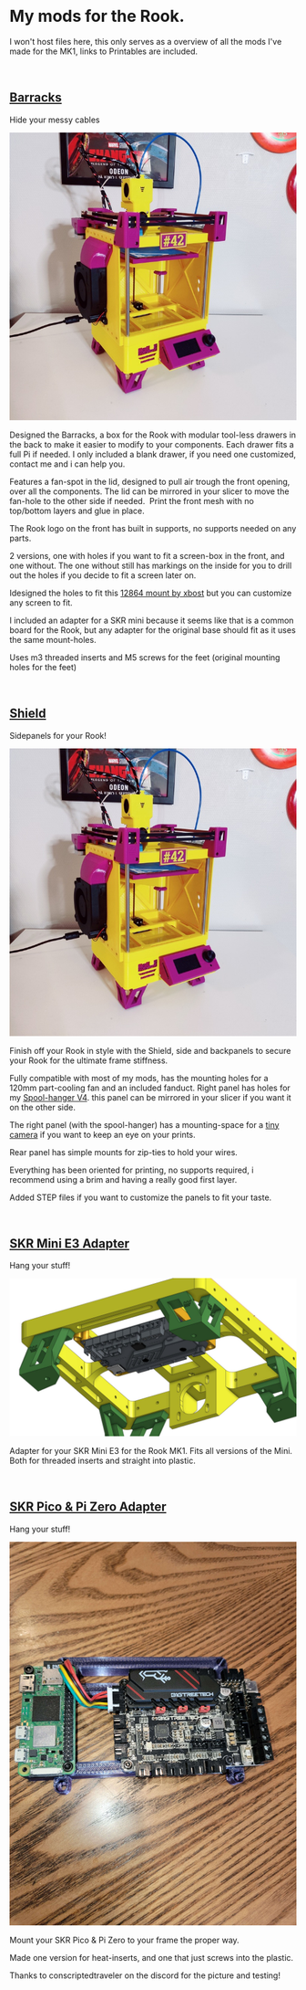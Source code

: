 <p>&nbsp;</p>

<h1>My mods for the Rook.</h1>

<p>I won&#39;t host files here, this only serves as a overview of all the mods I&#39;ve made for the MK1, links to Printables are included.</p>

<p>&nbsp;</p>

<h2><a href="https://www.printables.com/model/399496-barracks-bottom-box-for-the-rook-mk1">Barracks</a><br /></h2>

<p>Hide your messy cables<br />

<p><img alt="" src="https://github.com/Kanrog/Rook/blob/main/Mods/Images/Barracks%20and%20Shield.jpg?raw=true" /></p>

<p>Designed the Barracks, a box for the Rook with modular tool-less drawers in the back to make it easier to modify to your components. Each drawer fits a full Pi if needed. I only included a blank drawer, if you need one customized, contact me and i can help you.

Features a fan-spot in the lid, designed to pull air trough the front opening, over all the components. The lid can be mirrored in your slicer to move the fan-hole to the other side if needed. 
Print the front mesh with no top/bottom layers and glue in place.

The Rook logo on the front has built in supports, no supports needed on any parts.

2 versions, one with holes if you want to fit a screen-box in the front, and one without. The one without still has markings on the inside for you to drill out the holes if you decide to fit a screen later on. 

Idesigned the holes to fit this <a href="https://www.thingiverse.com/thing:3921391">12864 mount by xbost</a> but you can customize any screen to fit.

I included an adapter for a SKR mini because it seems like that is a common board for the Rook, but any adapter for the original base should fit as it uses the same mount-holes.

Uses m3 threaded inserts and M5 screws for the feet (original mounting holes for the feet)

</p>

<p>&nbsp;</p>

<h2><a href="https://www.printables.com/model/399496-barracks-bottom-box-for-thehttps://www.printables.com/model/413372-rook-shield-mk1-rook-mk1">Shield</a><br /></h2>

<p>Sidepanels for your Rook!<br />

<p><img alt="" src="https://github.com/Kanrog/Rook/blob/main/Mods/Images/Barracks%20and%20Shield.jpg?raw=true style=height: 400px;" /></p>

<p>Finish off your Rook in style with the Shield, side and backpanels to secure your Rook for the ultimate frame stiffness.

Fully compatible with most of my mods, has the mounting holes for a 120mm part-cooling fan and an included fanduct. Right panel has holes for my <a href="https://www.printables.com/model/349249-rook-mk1-legacy-side-mounted-spool-and-extruder">Spool-hanger V4</a>. this panel can be mirrored in your slicer if you want it on the other side.

The right panel (with the spool-hanger) has a mounting-space for a <a href="https://www.aliexpress.com/item/1005004000137001.html">tiny camera</a> if you want to keep an eye on your prints.

Rear panel has simple mounts for zip-ties to hold your wires.

Everything has been oriented for printing, no supports required, i recommend using a brim and having a really good first layer.

Added STEP files if you want to customize the panels to fit your taste.

</p>

<p>&nbsp;</p>

<h2><a href="https://www.printables.com/model/388383-rook-mk1-skr-mini-e3-adapter">SKR Mini E3 Adapter</a><br /></h2>

<p>Hang your stuff!<br />

<p><img alt="" src="https://github.com/Kanrog/Rook/blob/main/Mods/Images/SKR%20Mini%20E3.JPG?raw=true style=height: 400px;" /></p>

<p>Adapter for your SKR Mini E3 for the Rook MK1. Fits all versions of the Mini. Both for threaded inserts and straight into plastic.

</p>

<p>&nbsp;</p>

<h2><a href="https://www.printables.com/model/388353-rook-mk1-skr-pico-pi-zero-adapter">SKR Pico & Pi Zero Adapter</a><br /></h2>

<p>Hang your stuff!<br />

<p><img alt="" src="https://github.com/Kanrog/Rook/blob/main/Mods/Images/SKR%20Pico%20&%20Pi%20Zero.jpg?raw=true style=height: 400px;" /></p>

<p>Mount your SKR Pico & Pi Zero to your frame the proper way.

Made one version for heat-inserts, and one that just screws into the plastic.

Thanks to conscriptedtraveler on the discord for the picture and testing!

</p>